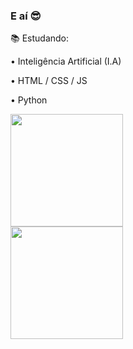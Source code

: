 ### E aí 😎
📚 Estudando: 

• Inteligência Artificial (I.A)

• HTML / CSS / JS

• Python
<div>
  <a href="https://github.com/fabiovinnicius">
  <img height="180em" src=https://github-readme-stats.vercel.app/api?username=fabiovinnicius&theme=default&show_icons=true&hide_border=false&count_private=true)/>
    <div>
  <img height="180em" src=https://github-readme-streak-stats.herokuapp.com/?user=fabiovinnicius&theme=default&hide_border=true)/>
</div>
